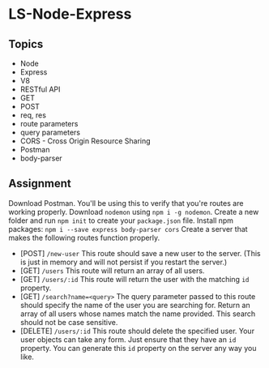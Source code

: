 # LS-Node-Express

## Topics

* Node
* Express
* V8
* RESTful API
* GET
* POST
* req, res
* route parameters
* query parameters
* CORS - Cross Origin Resource Sharing
* Postman
* body-parser

## Assignment

Download Postman.  You'll be using this to verify that you're routes are working properly.
Download `nodemon` using `npm i -g nodemon`.
Create a new folder and run `npm init` to create your `package.json` file.
Install npm packages: `npm i --save express body-parser cors`
Create a server that makes the following routes function properly.
* [POST] `/new-user` This route should save a new user to the server. (This is just in memory and will not persist if you restart the server.)
* [GET] `/users` This route will return an array of all users.
* [GET] `/users/:id` This route will return the user with the matching `id` property.
* [GET] `/search?name=<query>` The query parameter passed to this route should specify the name of the user you are searching for.  Return an array of all users whose names match the name provided.  This search should not be case sensitive.
* [DELETE] `/users/:id` This route should delete the specified user.
Your user objects can take any form.  Just ensure that they have an `id` property.  You can generate this `id` property on the server any way you like.
